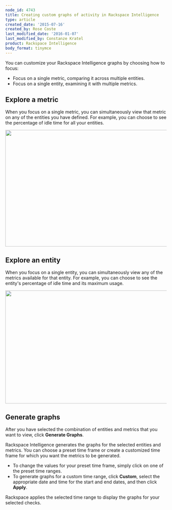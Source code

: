 ```yaml
---
node_id: 4743
title: Creating custom graphs of activity in Rackspace Intelligence
type: article
created_date: '2015-07-16'
created_by: Rose Coste
last_modified_date: '2016-01-07'
last_modified_by: Constanze Kratel
product: Rackspace Intelligence
body_format: tinymce
---
```


You can customize your Rackspace Intelligence graphs by choosing how to
focus:

-   Focus on a single metric, comparing it across multiple entities.
-   Focus on a single entity, examining it with multiple metrics.

Explore a metric
--------------------

When you focus on a single metric, you can simultaneously view that
metric on any of the entities you have defined. For example, you can
choose to see the percentage of idle time for all your entities.

<img src="https://8026b2e3760e2433679c-fffceaebb8c6ee053c935e8915a3fbe7.ssl.cf2.rackcdn.com/field/image/4743.1a.png" width="678" height="364" />

Explore an entity
---------------------

When you focus on a single entity, you can simultaneously view any of
the metrics available for that entity. For example, you can choose to
see the entity's percentage of idle time and its maximum usage.

<img src="https://8026b2e3760e2433679c-fffceaebb8c6ee053c935e8915a3fbe7.ssl.cf2.rackcdn.com/field/image/4743.2a.png" width="670" height="353" />

Generate graphs
-------------------

After you have selected the combination of entities and metrics that you
want to view, click **Generate Graphs**.

Rackspace Intelligence generates the graphs for the selected entities
and metrics. You can choose a preset time frame or create a customized
time frame for which you want the metrics to be generated.

-   To change the values for your preset time frame, simply click on one
    of the preset time ranges.
-   To generate graphs for a custom time range, click **Custom**, select
    the appropriate date and time for the start and end dates, and then
    click **Apply**.

Rackspace applies the selected time range to display the graphs for your
selected checks.



